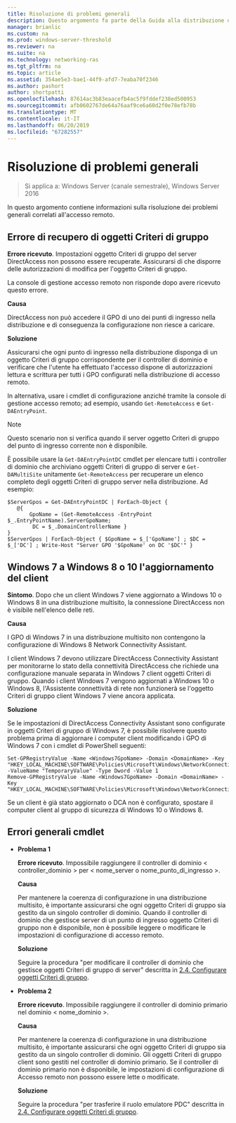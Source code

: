 ```yaml
---
title: Risoluzione di problemi generali
description: Questo argomento fa parte della Guida alla distribuzione di più server di accesso remoto in una distribuzione multisito di Windows Server 2016.
manager: brianlic
ms.custom: na
ms.prod: windows-server-threshold
ms.reviewer: na
ms.suite: na
ms.technology: networking-ras
ms.tgt_pltfrm: na
ms.topic: article
ms.assetid: 354ae5e3-bae1-44f9-afd7-7eaba70f2346
ms.author: pashort
author: shortpatti
ms.openlocfilehash: 87614ac3b83eaacefb4ac5f9fddef238ed500953
ms.sourcegitcommit: afb0602767de64a76aaf9ce6a60d2f0e78efb78b
ms.translationtype: MT
ms.contentlocale: it-IT
ms.lasthandoff: 06/20/2019
ms.locfileid: "67282557"
---
```

# <a name="troubleshooting-general-issues"></a>Risoluzione di problemi generali

>Si applica a: Windows Server (canale semestrale), Windows Server 2016

In questo argomento contiene informazioni sulla risoluzione dei problemi generali correlati all'accesso remoto.  
  
## <a name="gpo-retrieval-error"></a>Errore di recupero di oggetti Criteri di gruppo  
**Errore ricevuto**. Impostazioni oggetto Criteri di gruppo del server DirectAccess non possono essere recuperate. Assicurarsi di che disporre delle autorizzazioni di modifica per l'oggetto Criteri di gruppo.  
  
La console di gestione accesso remoto non risponde dopo avere ricevuto questo errore.  
  
**Causa**  
  
DirectAccess non può accedere il GPO di uno dei punti di ingresso nella distribuzione e di conseguenza la configurazione non riesce a caricare.  
  
**Soluzione**  
  
Assicurarsi che ogni punto di ingresso nella distribuzione disponga di un oggetto Criteri di gruppo corrispondente per il controller di dominio e verificare che l'utente ha effettuato l'accesso dispone di autorizzazioni lettura e scrittura per tutti i GPO configurati nella distribuzione di accesso remoto.  
  
In alternativa, usare i cmdlet di configurazione anziché tramite la console di gestione accesso remoto; ad esempio, usando `Get-RemoteAccess` e `Get-DAEntryPoint`.  
  
> [!NOTE]  
> Questo scenario non si verifica quando il server oggetto Criteri di gruppo del punto di ingresso corrente non è disponibile.  
  
È possibile usare la `Get-DAEntryPointDC` cmdlet per elencare tutti i controller di dominio che archiviano oggetti Criteri di gruppo di server e `Get-DAMultiSite` unitamente `Get-RemoteAccess` per recuperare un elenco completo degli oggetti Criteri di gruppo server nella distribuzione. Ad esempio:  
  
```  
$ServerGpos = Get-DAEntryPointDC | ForEach-Object {   
   @{   
       GpoName = (Get-RemoteAccess -EntryPoint $_.EntryPointName).ServerGpoName;   
        DC = $_.DomainControllerName }   
}  
$ServerGpos | ForEach-Object { $GpoName = $_['GpoName'] ; $DC = $_['DC'] ; Write-Host "Server GPO '$GpoName' on DC '$DC'" }  
```  
  
## <a name="windows-7-to-windows-8-or-10-client-upgrade"></a>Windows 7 a Windows 8 o 10 l'aggiornamento del client  
**Sintomo**. Dopo che un client Windows 7 viene aggiornato a Windows 10 o Windows 8 in una distribuzione multisito, la connessione DirectAccess non è visibile nell'elenco delle reti.  
  
**Causa**  
  
I GPO di Windows 7 in una distribuzione multisito non contengono la configurazione di Windows 8 Network Connectivity Assistant.  
  
 I client Windows 7 devono utilizzare DirectAccess Connectivity Assistant per monitorarne lo stato della connettività DirectAccess che richiede una configurazione manuale separata in Windows 7 client oggetti Criteri di gruppo. Quando i client Windows 7 vengono aggiornati a Windows 10 o Windows 8, l'Assistente connettività di rete non funzionerà se l'oggetto Criteri di gruppo client Windows 7 viene ancora applicata.  
  
**Soluzione**  
  
Se le impostazioni di DirectAccess Connectivity Assistant sono configurate in oggetti Criteri di gruppo di Windows 7, è possibile risolvere questo problema prima di aggiornare i computer client modificando i GPO di Windows 7 con i cmdlet di PowerShell seguenti:  
  
```  
Set-GPRegistryValue -Name <Windows7GpoName> -Domain <DomainName> -Key "HKEY_LOCAL_MACHINE\SOFTWARE\Policies\Microsoft\Windows\NetworkConnectivityAssistant" -ValueName "TemporaryValue" -Type Dword -Value 1  
Remove-GPRegistryValue -Name <Windows7GpoName> -Domain <DomainName> -Key "HKEY_LOCAL_MACHINE\SOFTWARE\Policies\Microsoft\Windows\NetworkConnectivityAssistant"  
```  
  
Se un client è già stato aggiornato o DCA non è configurato, spostare il computer client al gruppo di sicurezza di Windows 10 o Windows 8.  
  
## <a name="general-cmdlet-errors"></a>Errori generali cmdlet  
  
-   **Problema 1**  
  
    **Errore ricevuto**. Impossibile raggiungere il controller di dominio < controller_dominio > per < nome_server o nome_punto_di_ingresso >.  
  
    **Causa**  
  
    Per mantenere la coerenza di configurazione in una distribuzione multisito, è importante assicurarsi che ogni oggetto Criteri di gruppo sia gestito da un singolo controller di dominio. Quando il controller di dominio che gestisce server di un punto di ingresso oggetto Criteri di gruppo non è disponibile, non è possibile leggere o modificare le impostazioni di configurazione di accesso remoto.  
  
    **Soluzione**  
  
    Seguire la procedura "per modificare il controller di dominio che gestisce oggetti Criteri di gruppo di server" descritta in [2.4. Configurare oggetti Criteri di gruppo](assetId:///b1960686-a81e-4f48-83f1-cc4ea484df43#ConfigGPOs).  
  
-   **Problema 2**  
  
    **Errore ricevuto**. Impossibile raggiungere il controller di dominio primario nel dominio < nome_dominio >.  
  
    **Causa**  
  
    Per mantenere la coerenza di configurazione in una distribuzione multisito, è importante assicurarsi che ogni oggetto Criteri di gruppo sia gestito da un singolo controller di dominio. Gli oggetti Criteri di gruppo client sono gestiti nel controller di dominio primario. Se il controller di dominio primario non è disponibile, le impostazioni di configurazione di Accesso remoto non possono essere lette o modificate.  
  
    **Soluzione**  
  
    Seguire la procedura "per trasferire il ruolo emulatore PDC" descritta in [2.4. Configurare oggetti Criteri di gruppo](assetId:///b1960686-a81e-4f48-83f1-cc4ea484df43#ConfigGPOs).  
  


